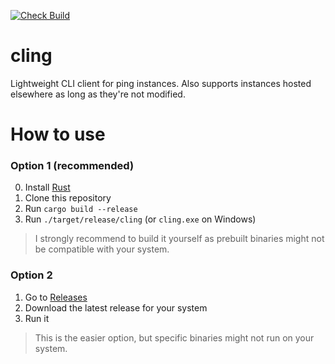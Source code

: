 [![Check Build](https://github.com/angelsflyinhell/cling/actions/workflows/check.yml/badge.svg)](https://github.com/angelsflyinhell/cling/actions/workflows/check.yml)

# cling
Lightweight CLI client for ping instances. Also supports instances hosted elsewhere as long as they're not modified.

# How to use
### Option 1 (recommended)
0. Install [Rust](https://www.rust-lang.org/tools/install)
1. Clone this repository
2. Run `cargo build --release`
3. Run `./target/release/cling` (or `cling.exe` on Windows)
> I strongly recommend to build it yourself as prebuilt binaries might not be compatible with your system.

### Option 2
1. Go to [Releases](https://github.com/angelsflyinhell/cling/releases)
2. Download the latest release for your system
3. Run it
> This is the easier option, but specific binaries might not run on your system.